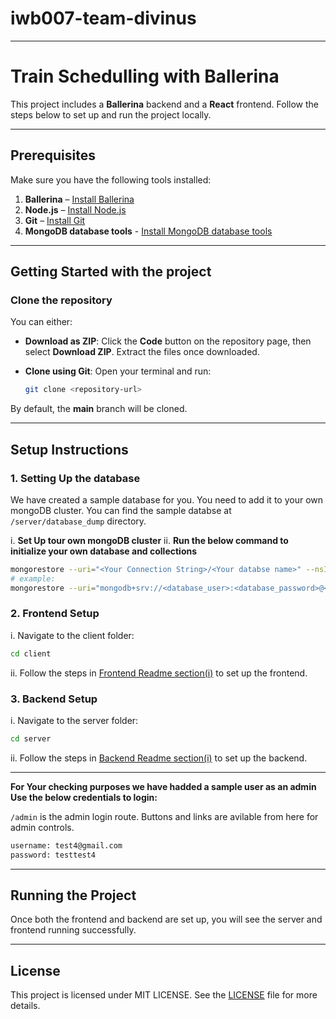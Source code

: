 # iwb007-team-divinus
---

# Train Schedulling with Ballerina

This project includes a **Ballerina** backend and a **React** frontend. Follow the steps below to set up and run the project locally.

---

## Prerequisites

Make sure you have the following tools installed:

1. **Ballerina** – [Install Ballerina](https://ballerina.io/downloads/)  
2. **Node.js** – [Install Node.js](https://nodejs.org/)  
3. **Git** – [Install Git](https://git-scm.com/downloads)  
4. **MongoDB database tools** - [Install MongoDB database tools](https://www.mongodb.com/try/download/database-tools)

---

## Getting Started with the project

### Clone the repository

You can either:

- **Download as ZIP**: Click the **Code** button on the repository page, then select **Download ZIP**. Extract the files once downloaded.

- **Clone using Git**: Open your terminal and run:

   ```bash
   git clone <repository-url>
   ```

By default, the **main** branch will be cloned.

---

## Setup Instructions

### 1. Setting Up the database

We have created a sample database for you. You need to add it to your own mongoDB cluster. You can find the sample databse at `/server/database_dump` directory.

i. **Set Up tour own mongoDB cluster**
ii. **Run the below command to initialize your own database and collections**

```bash
mongorestore --uri="<Your Connection String>/<Your databse name>" --nsInclude="<Your database name>.*" "databse dump location"
# example: 
mongorestore --uri="mongodb+srv://<database_user>:<database_password>@<cluster name>.t24qq.mongodb.net/<database name>" --nsInclude="new_db.*" "/server/database_dump"
```

### 2. Frontend Setup

i. Navigate to the client folder:
   ```bash
   cd client
   ```
ii. Follow the steps in [Frontend Readme section(i)](/client/README.md) to set up the frontend.

### 3. Backend Setup

i. Navigate to the server folder:
   ```bash
   cd server
   ```
ii. Follow the steps in [Backend Readme section(i)](/server/README.md) to set up the backend.

---

**For Your checking purposes we have hadded a sample user as an admin Use the below credentials to login:**

`/admin` is the admin login route. Buttons and links are avilable from here for admin controls.

```bash
username: test4@gmail.com
password: testtest4
```

---

## Running the Project

Once both the frontend and backend are set up, you will see the server and frontend running successfully.

---

## License

This project is licensed under MIT LICENSE. See the [LICENSE](/LICENSE) file for more details.
